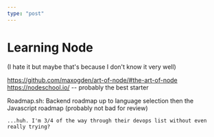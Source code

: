 ```yaml
---
type: "post"
---
```


# Learning Node

(I hate it but maybe that's because I don't know it very well)

https://github.com/maxogden/art-of-node/#the-art-of-node
https://nodeschool.io/ -- probably the best starter

Roadmap.sh:
    Backend roadmap up to language selection
    then the Javascript roadmap (probably not bad for review)

    ...huh. I'm 3/4 of the way through their devops list without even really trying?

